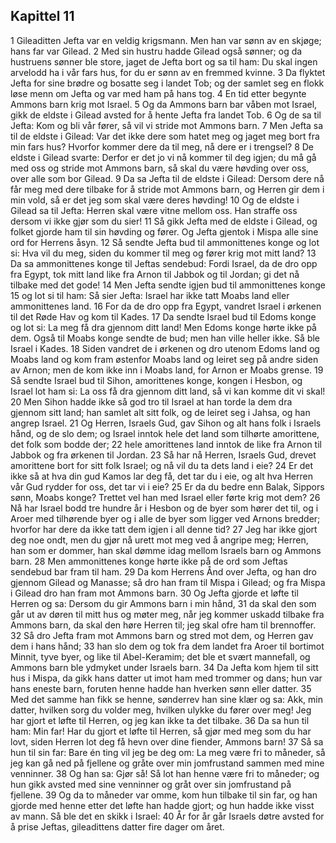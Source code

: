 ## Kapittel 11

1 Gileaditten Jefta var en veldig krigsmann. Men han var sønn av en skjøge; hans far var Gilead.
2 Med sin hustru hadde Gilead også sønner; og da hustruens sønner ble store, jaget de Jefta bort og sa til ham: Du skal ingen arvelodd ha i vår fars hus, for du er sønn av en fremmed kvinne.
3 Da flyktet Jefta for sine brødre og bosatte seg i landet Tob; og der samlet seg en flokk løse menn om Jefta og var med ham på hans tog.
4 En tid etter begynte Ammons barn krig mot Israel.
5 Og da Ammons barn bar våben mot Israel, gikk de eldste i Gilead avsted for å hente Jefta fra landet Tob.
6 Og de sa til Jefta: Kom og bli vår fører, så vil vi stride mot Ammons barn.
7 Men Jefta sa til de eldste i Gilead: Var det ikke dere som hatet meg og jaget meg bort fra min fars hus? Hvorfor kommer dere da til meg, nå dere er i trengsel?
8 De eldste i Gilead svarte: Derfor er det jo vi nå kommer til deg igjen; du må gå med oss og stride mot Ammons barn, så skal du være høvding over oss, over alle som bor Gilead.
9 Da sa Jefta til de eldste i Gilead: Dersom dere nå får meg med dere tilbake for å stride mot Ammons barn, og Herren gir dem i min vold, så er det jeg som skal være deres høvding!
10 Og de eldste i Gilead sa til Jefta: Herren skal være vitne mellom oss. Han straffe oss dersom vi ikke gjør som du sier!
11 Så gikk Jefta med de eldste i Gilead, og folket gjorde ham til sin høvding og fører. Og Jefta gjentok i Mispa alle sine ord for Herrens åsyn.
12 Så sendte Jefta bud til ammonittenes konge og lot si: Hva vil du meg, siden du kommer til meg og fører krig mot mitt land?
13 Da sa ammonittenes konge til Jeftas sendebud: Fordi Israel, da de dro opp fra Egypt, tok mitt land like fra Arnon til Jabbok og til Jordan; gi det nå tilbake med det gode!
14 Men Jefta sendte igjen bud til ammonittenes konge
15 og lot si til ham: Så sier Jefta: Israel har ikke tatt Moabs land eller ammonittenes land.
16 For da de dro opp fra Egypt, vandret Israel i ørkenen til det Røde Hav og kom til Kades.
17 Da sendte Israel bud til Edoms konge og lot si: La meg få dra gjennom ditt land! Men Edoms konge hørte ikke på dem. Også til Moabs konge sendte de bud; men han ville heller ikke. Så ble Israel i Kades.
18 Siden vandret de i ørkenen og dro utenom Edoms land og Moabs land og kom fram østenfor Moabs land og leiret seg på andre siden av Arnon; men de kom ikke inn i Moabs land, for Arnon er Moabs grense.
19 Så sendte Israel bud til Sihon, amorittenes konge, kongen i Hesbon, og Israel lot ham si: La oss få dra gjennom ditt land, så vi kan komme dit vi skal!
20 Men Sihon hadde ikke så god tro til Israel at han torde la dem dra gjennom sitt land; han samlet alt sitt folk, og de leiret seg i Jahsa, og han angrep Israel.
21 Og Herren, Israels Gud, gav Sihon og alt hans folk i Israels hånd, og de slo dem; og Israel inntok hele det land som tilhørte amorittene, det folk som bodde der;
22 hele amorittenes land inntok de like fra Arnon til Jabbok og fra ørkenen til Jordan.
23 Så har nå Herren, Israels Gud, drevet amorittene bort for sitt folk Israel; og nå vil du ta dets land i eie?
24 Er det ikke så at hva din gud Kamos lar deg få, det tar du i eie, og alt hva Herren vår Gud rydder for oss, det tar vi i eie?
25 Er da du bedre enn Balak, Sippors sønn, Moabs konge? Trettet vel han med Israel eller førte krig mot dem?
26 Nå har Israel bodd tre hundre år i Hesbon og de byer som hører det til, og i Aroer med tilhørende byer og i alle de byer som ligger ved Arnons bredder; hvorfor har dere da ikke tatt dem igjen i all denne tid?
27 Jeg har ikke gjort deg noe ondt, men du gjør nå urett mot meg ved å angripe meg; Herren, han som er dommer, han skal dømme idag mellom Israels barn og Ammons barn.
28 Men ammonittenes konge hørte ikke på de ord som Jeftas sendebud bar fram til ham.
29 Da kom Herrens Ånd over Jefta, og han dro gjennom Gilead og Manasse; så dro han fram til Mispa i Gilead; og fra Mispa i Gilead dro han fram mot Ammons barn.
30 Og Jefta gjorde et løfte til Herren og sa: Dersom du gir Ammons barn i min hånd,
31 da skal den som går ut av døren til mitt hus og møter meg, når jeg kommer uskadd tilbake fra Ammons barn, da skal den høre Herren til; jeg skal ofre ham til brennoffer.
32 Så dro Jefta fram mot Ammons barn og stred mot dem, og Herren gav dem i hans hånd;
33 han slo dem og tok fra dem landet fra Aroer til bortimot Minnit, tyve byer, og like til Abel-Keramim; det ble et svært mannefall, og Ammons barn ble ydmyket under Israels barn.
34 Da Jefta kom hjem til sitt hus i Mispa, da gikk hans datter ut imot ham med trommer og dans; hun var hans eneste barn, foruten henne hadde han hverken sønn eller datter.
35 Med det samme han fikk se henne, sønderrev han sine klær og sa: Akk, min datter, hvilken sorg du volder meg, hvilken ulykke du fører over meg! Jeg har gjort et løfte til Herren, og jeg kan ikke ta det tilbake.
36 Da sa hun til ham: Min far! Har du gjort et løfte til Herren, så gjør med meg som du har lovt, siden Herren lot deg få hevn over dine fiender, Ammons barn!
37 Så sa hun til sin far: Bare én ting vil jeg be deg om: La meg være fri to måneder, så jeg kan gå ned på fjellene og gråte over min jomfrustand sammen med mine venninner.
38 Og han sa: Gjør så! Så lot han henne være fri to måneder; og hun gikk avsted med sine venninner og gråt over sin jomfrustand på fjellene.
39 Og da to måneder var omme, kom hun tilbake til sin far, og han gjorde med henne etter det løfte han hadde gjort; og hun hadde ikke visst av mann. Så ble det en skikk i Israel:
40 År for år går Israels døtre avsted for å prise Jeftas, gileadittens datter fire dager om året.
